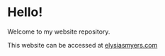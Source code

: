# Hello!

Welcome to my website repository.

This website can be accessed at [elysiasmyers.com](https://www.elysiasmyers.com)

